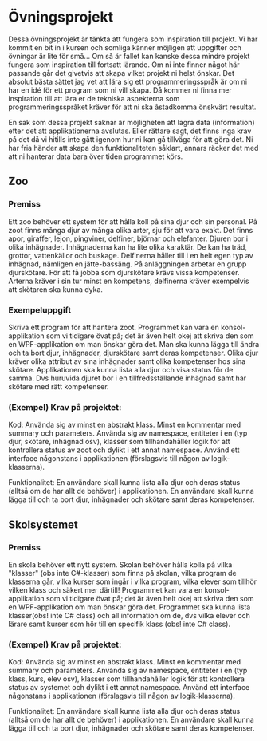 # Övningsprojekt

Dessa övningsprojekt är tänkta att fungera som inspiration till projekt. 
Vi har kommit en bit in i kursen och somliga känner möjligen att uppgifter och övningar är lite för små... 
Om så är fallet kan kanske dessa mindre projekt fungera som inspiration till fortsatt lärande. 
Om ni inte finner något här passande går det givetvis att skapa vilket projekt ni helst önskar. 
Det absolut bästa sättet jag vet att lära sig ett programmeringsspråk är om ni har en idé för ett program som ni vill skapa. 
Då kommer ni finna mer inspiration till att lära er de tekniska aspekterna som programmeringsspråket kräver för att ni ska åstadkomma önskvärt resultat.

En sak som dessa projekt saknar är möjligheten att lagra data (information) efter det att applikationerna avslutas. 
Eller rättare sagt, det finns inga krav på det då vi hitills inte gått igenom hur ni kan gå tillväga för att göra det. 
Ni har fria händer att skapa den funktionaliteten såklart, annars räcker det med att ni hanterar data bara över tiden programmet körs.

## Zoo

### Premiss

Ett zoo behöver ett system för att hålla koll på sina djur och sin personal. 
På zoot finns många djur av många olika arter, sju för att vara exakt. 
Det finns apor, giraffer, lejon, pingviner, delfiner, björnar och elefanter. 
Djuren bor i olika inhägnader. Inhägnaderna kan ha lite olika karaktär. De kan ha träd, grottor, vattenkällor och buskage. 
Delfinerna håller till i en helt egen typ av inhägnad, nämligen en jätte-bassäng. 
På anläggningen arbetar en grupp djurskötare. För att få jobba som djurskötare krävs vissa kompetenser. 
Arterna kräver i sin tur minst en kompetens, delfinerna kräver exempelvis att skötaren ska kunna dyka.


### Exempeluppgift

Skriva ett program för att hantera zoot. 
Programmet kan vara en konsol-applikation som vi tidigare övat på; det är även helt okej att skriva den som en WPF-applikation om man önskar göra det. 
Man ska kunna lägga till ändra och ta bort djur, inhägnader, djurskötare samt deras kompetenser. 
Olika djur kräver olika attribut av sina inhägnader samt olika kompetenser hos sina skötare. 
Applikationen ska kunna lista alla djur och visa status för de samma. Dvs huruvida djuret bor i en tillfredsställande inhägnad samt har skötare med rätt kompetenser.

### (Exempel) Krav på projektet:

Kod: Använda sig av minst en abstrakt klass. Minst en kommentar med summary och parameters. 
Använda sig av namespace, entiteter i en (typ djur, skötare, inhägnad osv), klasser som tillhandahåller logik för att kontrollera status av zoot och dylikt i ett annat namespace. 
Använd ett interface någonstans i applikationen (förslagsvis till någon av logik-klasserna).

Funktionalitet: En användare skall kunna lista alla djur och deras status (alltså om de har allt de behöver) i applikationen. 
En användare skall kunna lägga till och ta bort djur, inhägnader och skötare samt deras kompetenser.

## Skolsystemet

### Premiss

En skola behöver ett nytt system. 
Skolan behöver hålla kolla på vilka "klasser" (obs inte C#-klasser) som finns på skolan, vilka program de klasserna går, 
vilka kurser som ingår i vilka program, vilka elever som tillhör vilken klass och säkert mer därtill! 
Programmet kan vara en konsol-applikation som vi tidigare övat på; det är även helt okej att skriva den som en WPF-applikation om man önskar göra det. 
Programmet ska kunna lista klasser(obs! inte C# class) och all information om de, dvs vilka elever och lärare samt kurser som hör till en specifik klass (obs! inte C# class).

### (Exempel) Krav på projektet:

Kod: Använda sig av minst en abstrakt klass. Minst en kommentar med summary och parameters. Använda sig av namespace, entiteter i en (typ klass, kurs, elev osv), klasser som tillhandahåller logik för att kontrollera status av systemet och dylikt i ett annat namespace. Använd ett interface någonstans i applikationen (förslagsvis till någon av logik-klasserna).

Funktionalitet: En användare skall kunna lista alla djur och deras status (alltså om de har allt de behöver) i applikationen. En användare skall kunna lägga till och ta bort djur, inhägnader och skötare samt deras kompetenser.
